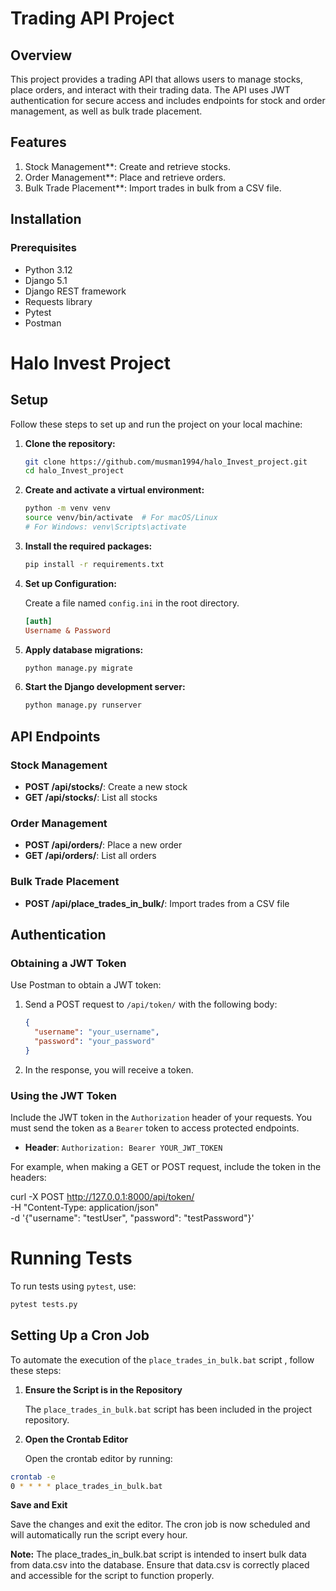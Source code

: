 # Trading API Project

## Overview

This project provides a trading API that allows users to manage stocks, place orders, and interact with their trading data. The API uses JWT authentication for secure access and includes endpoints for stock and order management, as well as bulk trade placement.

## Features

1. Stock Management**: Create and retrieve stocks.
2. Order Management**: Place and retrieve orders.
3. Bulk Trade Placement**: Import trades in bulk from a CSV file.

## Installation

### Prerequisites

- Python 3.12
- Django 5.1
- Django REST framework
- Requests library
- Pytest
- Postman

# Halo Invest Project

## Setup

Follow these steps to set up and run the project on your local machine:

1. **Clone the repository:**

    ```bash
    git clone https://github.com/musman1994/halo_Invest_project.git
    cd halo_Invest_project
    ```

2. **Create and activate a virtual environment:**

    ```bash
    python -m venv venv
    source venv/bin/activate  # For macOS/Linux
    # For Windows: venv\Scripts\activate
    ```

3. **Install the required packages:**

    ```bash
    pip install -r requirements.txt
    ```

4. **Set up Configuration:**

    Create a file named `config.ini` in the root directory.

    ```ini
    [auth]
    Username & Password
    ```

5. **Apply database migrations:**

    ```bash
    python manage.py migrate
    ```

6. **Start the Django development server:**

    ```bash
    python manage.py runserver
    ```

## API Endpoints

### Stock Management

- **POST /api/stocks/**: Create a new stock
- **GET /api/stocks/**: List all stocks

### Order Management

- **POST /api/orders/**: Place a new order
- **GET /api/orders/**: List all orders

### Bulk Trade Placement

- **POST /api/place_trades_in_bulk/**: Import trades from a CSV file

## Authentication

### Obtaining a JWT Token

Use Postman to obtain a JWT token:

1. Send a POST request to `/api/token/` with the following body:

    ```json
    {
      "username": "your_username",
      "password": "your_password"
    }
    ```

2. In the response, you will receive a token.

### Using the JWT Token

Include the JWT token in the `Authorization` header of your requests. You must send the token as a `Bearer` token to access protected endpoints. 

- **Header**: `Authorization: Bearer YOUR_JWT_TOKEN`

For example, when making a GET or POST request, include the token in the headers:

curl -X POST http://127.0.0.1:8000/api/token/ \
     -H "Content-Type: application/json" \
     -d '{"username": "testUser", "password": "testPassword"}'




# Running Tests

To run tests using `pytest`, use:

```bash
pytest tests.py
```

## Setting Up a Cron Job

To automate the execution of the `place_trades_in_bulk.bat` script , follow these steps:

1. **Ensure the Script is in the Repository**

   The `place_trades_in_bulk.bat` script has been included in the project repository.

2. **Open the Crontab Editor**

   Open the crontab editor by running:

```bash
crontab -e
0 * * * * place_trades_in_bulk.bat
```
   
**Save and Exit**

Save the changes and exit the editor. The cron job is now scheduled and will automatically run the script every hour.

**Note:** The place_trades_in_bulk.bat script is intended to insert bulk data from data.csv into the database. Ensure that data.csv is correctly placed and accessible for the script to function properly.  



